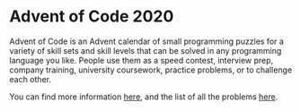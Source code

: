 # Advent of Code 2020

Advent of Code is an Advent calendar of small programming puzzles for a variety of skill sets and skill levels that can be solved in any programming language you like. People use them as a speed contest, interview prep, company training, university coursework, practice problems, or to challenge each other.

You can find more information [here](https://adventofcode.com/2020/about), and the list of all the problems [here](https://adventofcode.com/2020).